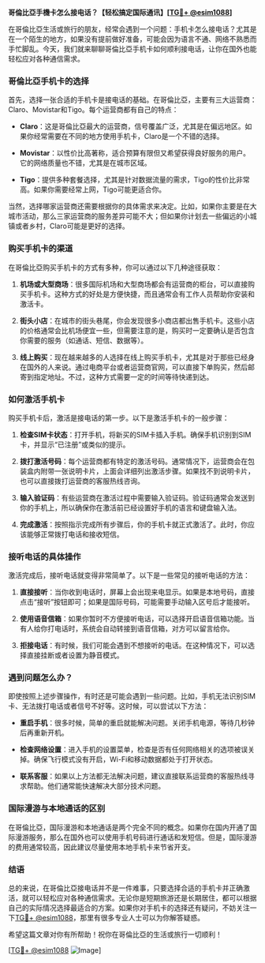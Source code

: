 **哥倫比亞手機卡怎么接电话？【轻松搞定国际通讯】[[TG💪+ @esim1088](https://t.me/s/esim1088)]**

在哥倫比亞生活或旅行的朋友，经常会遇到一个问题：手机卡怎么接电话？尤其是在一个陌生的地方，如果没有提前做好准备，可能会因为语言不通、网络不熟悉而手忙脚乱。今天，我们就来聊聊哥倫比亞手机卡如何顺利接电话，让你在国外也能轻松应对各种通信需求。

### 哥倫比亞手机卡的选择

首先，选择一张合适的手机卡是接电话的基础。在哥倫比亞，主要有三大运营商：Claro、Movistar和Tigo。每个运营商都有自己的特点：

- **Claro**：这是哥倫比亞最大的运营商，信号覆盖广泛，尤其是在偏远地区。如果你经常需要在不同的地方使用手机卡，Claro是一个不错的选择。
  
- **Movistar**：以性价比高著称，适合预算有限但又希望获得良好服务的用户。它的网络质量也不错，尤其是在城市区域。

- **Tigo**：提供多种套餐选择，尤其是针对数据流量的需求，Tigo的性价比非常高。如果你需要经常上网，Tigo可能更适合你。

当然，选择哪家运营商还需要根据你的具体需求来决定。比如，如果你主要是在大城市活动，那么三家运营商的服务差异可能不大；但如果你计划去一些偏远的小城镇或者乡村，Claro可能是更好的选择。

### 购买手机卡的渠道

在哥倫比亞购买手机卡的方式有多种，你可以通过以下几种途径获取：

1. **机场或大型商场**：很多国际机场和大型商场都会有运营商的柜台，可以直接购买手机卡。这种方式的好处是方便快捷，而且通常会有工作人员帮助你安装和激活卡。

2. **街头小店**：在城市的街头巷尾，你会发现很多小商店都出售手机卡。这些小店的价格通常会比机场便宜一些，但需要注意的是，购买时一定要确认是否包含你需要的服务（如通话、短信、数据等）。

3. **线上购买**：现在越来越多的人选择在线上购买手机卡，尤其是对于那些已经身在国外的人来说。通过电商平台或者运营商官网，可以直接下单购买，然后邮寄到指定地址。不过，这种方式需要一定的时间等待快递到达。

### 如何激活手机卡

购买手机卡后，激活是接电话的第一步。以下是激活手机卡的一般步骤：

1. **检查SIM卡状态**：打开手机，将新买的SIM卡插入手机。确保手机识别到SIM卡，并显示“已注册”或类似的提示。

2. **拨打激活号码**：每个运营商都有特定的激活号码。通常情况下，运营商会在包装盒内附带一张说明卡片，上面会详细列出激活步骤。如果找不到说明卡片，也可以直接拨打运营商的客服热线咨询。

3. **输入验证码**：有些运营商在激活过程中需要输入验证码。验证码通常会发送到你的手机上，所以确保你在激活前已经设置好手机的语言和键盘输入法。

4. **完成激活**：按照指示完成所有步骤后，你的手机卡就正式激活了。此时，你应该能够正常拨打电话和接收短信。

### 接听电话的具体操作

激活完成后，接听电话就变得非常简单了。以下是一些常见的接听电话的方法：

1. **直接接听**：当你收到电话时，屏幕上会出现来电显示。如果是本地号码，直接点击“接听”按钮即可；如果是国际号码，可能需要手动输入区号后才能接听。

2. **使用语音信箱**：如果你暂时不方便接听电话，可以选择开启语音信箱功能。当有人给你打电话时，系统会自动转接到语音信箱，对方可以留言给你。

3. **拒接电话**：有时候，我们可能会遇到不想接听的电话。在这种情况下，可以选择直接挂断或者设置为静音模式。

### 遇到问题怎么办？

即使按照上述步骤操作，有时还是可能会遇到一些问题。比如，手机无法识别SIM卡、无法拨打电话或者信号不好等。这时候，可以尝试以下方法：

- **重启手机**：很多时候，简单的重启就能解决问题。关闭手机电源，等待几秒钟后再重新开机。

- **检查网络设置**：进入手机的设置菜单，检查是否有任何网络相关的选项被误关掉。确保飞行模式没有开启，Wi-Fi和移动数据都处于打开状态。

- **联系客服**：如果以上方法都无法解决问题，建议直接联系运营商的客服热线寻求帮助。他们通常能快速解决大部分技术问题。

### 国际漫游与本地通话的区别

在哥倫比亞，国际漫游和本地通话是两个完全不同的概念。如果你在国内开通了国际漫游服务，那么在国外也可以使用手机号码进行通话和发短信。但是，国际漫游的费用通常较高，因此建议尽量使用本地手机卡来节省开支。

### 结语

总的来说，在哥倫比亞接电话并不是一件难事，只要选择合适的手机卡并正确激活，就可以轻松应对各种通信需求。无论你是短期旅游还是长期居住，都可以根据自己的实际情况选择最适合的方案。如果你对手机卡的选择还有疑问，不妨关注一下[TG💪+ @esim1088](https://t.me/s/esim1088)，那里有很多专业人士可以为你解答疑惑。

希望这篇文章对你有所帮助！祝你在哥倫比亞的生活或旅行一切顺利！

[[TG💪+ @esim1088](https://t.me/s/esim1088) ![Image](https://i.postimg.cc/4NQfJmqS/Snipaste-2025-05-13-00-14-12.png)]